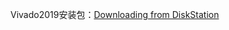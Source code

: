 Vivado2019安装包：[Downloading from DiskStation](https://gofile-3536565948.cn4.quickconnect.cn/fsdownload/RTaGGDZjD/相关软件及资料)